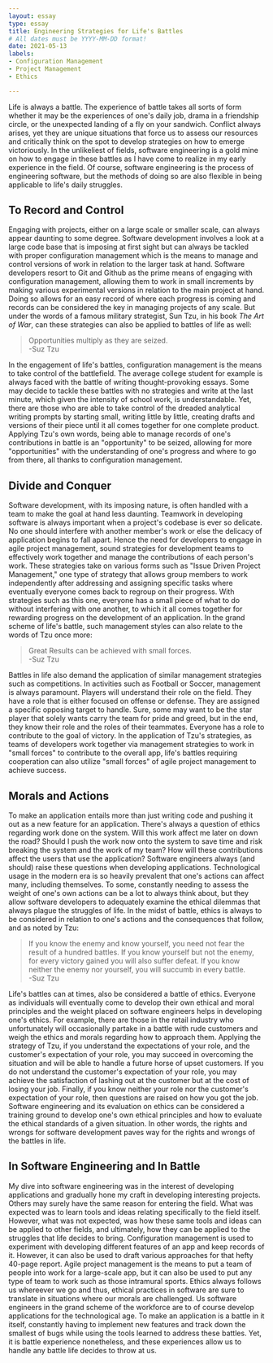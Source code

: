 ```yaml
---
layout: essay
type: essay
title: Engineering Strategies for Life's Battles
# All dates must be YYYY-MM-DD format!
date: 2021-05-13
labels:
- Configuration Management
- Project Management
- Ethics

---
```


Life is always a battle.  The experience of battle takes all sorts of form whether it may be the experiences of one's daily job, drama in a friendship circle, or the unexpected landing of a fly on your sandwich.  Conflict always arises, yet they are unique situations that force us to assess our resources and critically think on the spot to develop strategies on how to emerge victoriously.  In the unlikeliest of fields, software engineering is a gold mine on how to engage in these battles as I have come to realize in my early experience in the field.  Of course, software engineering is the process of engineering software, but the methods of doing so are also flexible in being applicable to life's daily struggles.

## To Record and Control

Engaging with projects, either on a large scale or smaller scale, can always appear daunting to some degree.  Software development involves a look at a large code base that is imposing at first sight but can always be tackled with proper configuration management which is the means to manage and control versions of work in relation to the larger task at hand.  Software developers resort to Git and Github as the prime means of engaging with configuration management, allowing them to work in small increments by making various experimental versions in relation to the main project at hand.  Doing so allows for an easy record of where each progress is coming and records can be considered the key in managing projects of any scale.  But under the words of a famous military strategist, Sun Tzu, in his book <i>The Art of War</i>, can these strategies can also be applied to battles of life as well:


<blockquote>Opportunities multiply as they are seized.<footer>-Suz Tzu</footer></blockquote>


In the engagement of life's battles, configuration management is the means to take control of the battlefield. The average college student for example is always faced with the battle of writing thought-provoking essays.  Some may decide to tackle these battles with no strategies and write at the last minute, which given the intensity of school work, is understandable.  Yet, there are those who are able to take control of the dreaded analytical writing prompts by starting small, writing little by little, creating drafts and versions of their piece until it all comes together for one complete product.  Applying Tzu's own words, being able to manage records of one's contributions in battle is an "opportunity" to be seized, allowing for more "opportunities" with the understanding of one's progress and where to go from there, all thanks to configuration management.

##  Divide and Conquer

Software development, with its imposing nature, is often handled with a team to make the goal at hand less daunting.  Teamwork in developing software is always important when a project's codebase is ever so delicate.  No one should interfere with another member's work or else the delicacy of application begins to fall apart.  Hence the need for developers to engage in agile project management, sound strategies for development teams to effectively work together and manage the contributions of each person's work.  These strategies take on various forms such as "Issue Driven Project Management," one type of strategy that allows group members to work independently after addressing and assigning specific tasks where eventually everyone comes back to regroup on their progress.  With strategies such as this one, everyone has a small piece of what to do without interfering with one another, to which it all comes together for rewarding progress on the development of an application.  In the grand scheme of life's battle, such management styles can also relate to the words of Tzu once more:


<blockquote>Great Results can be achieved with small forces.<footer>-Suz Tzu</footer></blockquote>


Battles in life also demand the application of similar management strategies such as competitions.  In activities such as Football or Soccer, management is always paramount. Players will understand their role on the field.  They have a role that is either focused on offense or defense.  They are assigned a specific opposing target to handle.  Sure, some may want to be the star player that solely wants carry the team for pride and greed, but in the end, they know their role and the roles of their teammates.  Everyone has a role to contribute to the goal of victory.  In the application of Tzu's strategies, as teams of developers work together via management strategies to work in "small forces" to contribute to the overall app, life's battles requiring cooperation can also utilize "small forces" of agile project management to achieve success.

##  Morals and Actions

To make an application entails more than just writing code and pushing it out as a new feature for an application.  There's always a question of ethics regarding work done on the system.  Will this work affect me later on down the road?  Should I push the work now onto the system to save time and risk breaking the system and the work of my team?  How will these contributions affect the users that use the application?  Software engineers always (and should) raise these questions when developing applications.  Technological usage in the modern era is so heavily prevalent that one's actions can affect many, including themselves.  To some, constantly needing to assess the weight of one's own actions can be a lot to always think about, but they allow software developers to adequately examine the ethical dilemmas that always plague the struggles of life.  In the midst of battle, ethics is always to be considered in relation to one's actions and the consequences that follow, and as noted by Tzu:


<blockquote>If you know the enemy and know yourself, you need not fear the result of a hundred battles.  If you know yourself but not the enemy, for every victory gained you will also suffer defeat.  If you know neither the enemy nor yourself, you will succumb in every battle.<footer>-Suz Tzu</footer></blockquote>


Life's battles can at times, also be considered a battle of ethics.  Everyone as individuals will eventually come to develop their own ethical and moral principles and the weight placed on software engineers helps in developing one's ethics. For example, there are those in the retail industry who unfortunately will occasionally partake in a battle with rude customers and weigh the ethics and morals regarding how to approach them.  Applying the strategy of Tzu, if you understand the expectations of your role, and the customer's expectation of your role, you may succeed in overcoming the situation and will be able to handle a future horse of upset customers.  If you do not understand the customer's expectation of your role, you may achieve the satisfaction of lashing out at the customer but at the cost of losing your job.  Finally, if you know neither your role nor the customer's expectation of your role, then questions are raised on how you got the job.  Software engineering and its evaluation on ethics can be considered a training ground to develop one's own ethical principles and how to evaluate the ethical standards of a given situation.  In other words, the rights and wrongs for software development paves way for the rights and wrongs of the battles in life.

## In Software Engineering and In Battle

My dive into software engineering was in the interest of developing applications and gradually hone my craft in developing interesting projects.  Others may surely have the same reason for entering the field.  What was expected was to learn tools and ideas relating specifically to the field itself.  However, what was not expected, was how these same tools and ideas can be applied to other fields, and ultimately, how they can be applied to the struggles that life decides to bring.  Configuration management is used to experiment with developing different features of an app and keep records of it.  However, it can also be used to draft various approaches for that hefty 40-page report.  Agile project management is the means to put a team of people into work for a large-scale app, but it can also be used to put any type of team to work such as those intramural sports.  Ethics always follows us whereever we go and thus, ethical practices in software are sure to translate in situations where our morals are challenged. Us software engineers in the grand scheme of the workforce are to of course develop applications for the technological age.  To make an application is a battle in it itself, constantly having to implement new features and track down the smallest of bugs while using the tools learned to address these battles.  Yet, it is battle experience nonetheless, and these experiences allow us to handle any battle life decides to throw at us.




